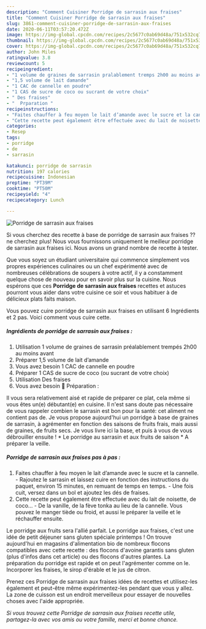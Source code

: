 ```yaml
---
description: "Comment Cuisiner Porridge de sarrasin aux fraises"
title: "Comment Cuisiner Porridge de sarrasin aux fraises"
slug: 3861-comment-cuisiner-porridge-de-sarrasin-aux-fraises
date: 2020-06-11T03:57:20.472Z
image: https://img-global.cpcdn.com/recipes/2c5677c0ab69d48a/751x532cq70/porridge-de-sarrasin-aux-fraises-photo-principale-de-la-recette.jpg
thumbnail: https://img-global.cpcdn.com/recipes/2c5677c0ab69d48a/751x532cq70/porridge-de-sarrasin-aux-fraises-photo-principale-de-la-recette.jpg
cover: https://img-global.cpcdn.com/recipes/2c5677c0ab69d48a/751x532cq70/porridge-de-sarrasin-aux-fraises-photo-principale-de-la-recette.jpg
author: John Miles
ratingvalue: 3.8
reviewcount: 5
recipeingredient:
- "1 volume de graines de sarrasin pralablement tremps 2h00 au moins avant"
- "1,5 volume de lait damande"
- "1 CAC de cannelle en poudre"
- "1 CAS de sucre de coco ou sucrant de votre choix"
- " Des fraises"
- "  Prparation "
recipeinstructions:
- "Faites chauffer à feu moyen le lait d’amande avec le sucre et la cannelle. Rajoutez le sarrasin et laissez cuire en fonction des instructions du paquet, environ 15 minutes, en remuant de temps en temps. Une fois cuit, versez dans un bol et ajoutez les dés de fraises."
- "Cette recette peut également être effectuée avec du lait de noisette, de coco… De la vanille, de la fève tonka au lieu de la cannelle. Vous pouvez le manger tiède ou froid, et aussi le préparer la veille et le réchauffer ensuite."
categories:
- Resep
tags:
- porridge
- de
- sarrasin

katakunci: porridge de sarrasin 
nutrition: 197 calories
recipecuisine: Indonesian
preptime: "PT39M"
cooktime: "PT50M"
recipeyield: "4"
recipecategory: Lunch

---
```



![Porridge de sarrasin aux fraises](https://img-global.cpcdn.com/recipes/2c5677c0ab69d48a/751x532cq70/porridge-de-sarrasin-aux-fraises-photo-principale-de-la-recette.jpg)

Si vous cherchez des recette à base de porridge de sarrasin aux fraises ?? ne cherchez plus! Nous vous fournissons uniquement le meilleur porridge de sarrasin aux fraises ici. Nous avons un grand nombre de recette à tester.

Que vous soyez un étudiant universitaire qui commence simplement vos propres expériences culinaires ou un chef expérimenté avec de nombreuses célébrations de soupers à votre actif, il y a constamment quelque chose de nouveau pour en savoir plus sur la cuisine. Nous espérons que ces <strong> Porridge de sarrasin aux fraises </strong> recettes et astuces pourront vous aider dans votre cuisine ce soir et vous habituer à de délicieux plats faits maison.

<!--inarticleads1-->

Vous pouvez cuire porridge de sarrasin aux fraises en utilisant 6 Ingrédients et 2 pas. Voici comment vous cuire cette.

##### Ingrédients de porridge de sarrasin aux fraises :

1. Utilisation 1 volume de graines de sarrasin préalablement trempés 2h00 au moins avant
1. Préparer 1,5 volume de lait d’amande
1. Vous avez besoin 1 CAC de cannelle en poudre
1. Préparer 1 CAS de sucre de coco (ou sucrant de votre choix)
1. Utilisation  Des fraises
1. Vous avez besoin  🌿 Préparation :


Il vous sera relativement aisé et rapide de préparer ce plat, cela même si vous êtes un(e) débutant(e) en cuisine. Il n&#39;est sans doute pas nécessaire de vous rappeler combien le sarrasin est bon pour la santé: cet aliment ne contient pas de. Je vous propose aujourd&#39;hui un porridge à base de graines de sarrasin, à agrémenter en fonction des saisons de fruits frais, mais aussi de graines, de fruits secs. Je vous livre ici la base, et puis à vous de vous débrouiller ensuite ! * Le porridge au sarrasin et aux fruits de saison * A préparer la veille. 

<!--inarticleads2-->

##### Porridge de sarrasin aux fraises pas à pas :

1. Faites chauffer à feu moyen le lait d’amande avec le sucre et la cannelle. - Rajoutez le sarrasin et laissez cuire en fonction des instructions du paquet, environ 15 minutes, en remuant de temps en temps. - Une fois cuit, versez dans un bol et ajoutez les dés de fraises.
1. Cette recette peut également être effectuée avec du lait de noisette, de coco… - De la vanille, de la fève tonka au lieu de la cannelle. Vous pouvez le manger tiède ou froid, et aussi le préparer la veille et le réchauffer ensuite.


Le porridge aux fruits sera l&#39;allié parfait. Le porridge aux fraises, c&#39;est une idée de petit déjeuner sans gluten spéciale printemps ! On trouve aujourd&#39;hui en magasins d&#39;alimentation bio de nombreux flocons compatibles avec cette recette : des flocons d&#39;avoine garantis sans gluten (plus d&#39;infos dans cet article) ou des flocons d&#39;autres plantes. La préparation du porridge est rapide et on peut l&#39;agrémenter comme on le. Incorporer les fraises, le sirop d&#39;érable et le jus de citron. 

<!--inarticleads1-->

<p>
Prenez ces Porridge de sarrasin aux fraises idées de recettes et utilisez-les également et peut-être même expérimentez-les pendant que vous y allez. La zone de cuisson est un endroit merveilleux pour essayer de nouvelles choses avec l'aide appropriée.
</p>

<p>
<i>Si vous trouvez cette Porridge de sarrasin aux fraises recette utile, partagez-la avec vos amis ou votre famille, merci et bonne chance.</i>
</p>
